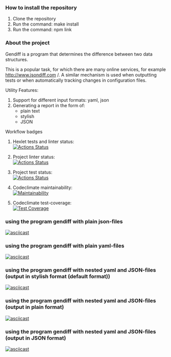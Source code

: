 ### How to install the repository
1. Clone the repository
2. Run the command: make install
3. Run the command: npm link

### About the project

Gendiff is a program that determines the difference between two data structures. 

This is a popular task, for which there are many online services, for example http://www.jsondiff.com /. A similar mechanism is used when outputting tests or when automatically tracking changes in configuration files.

Utility Features:

1. Support for different input formats: yaml, json
2. Generating a report in the form of:
    * plain text
    * stylish 
    * JSON

Workflow badges
1. Hexlet tests and linter status: <br>
[![Actions Status](https://github.com/AntipovSergey/frontend-project-lvl2/workflows/hexlet-check/badge.svg)](https://github.com/AntipovSergey/frontend-project-lvl2/actions)

2. Project linter status: <br>
[![Actions Status](https://github.com/AntipovSergey/frontend-project-lvl2/workflows/linter-check/badge.svg)](https://github.com/AntipovSergey/frontend-project-lvl2/actions)

3. Project test status: <br>
[![Actions Status](https://github.com/AntipovSergey/frontend-project-lvl2/workflows/test-check/badge.svg)](https://github.com/AntipovSergey/frontend-project-lvl2/actions)

4. Codeclimate maintainability: <br>
[![Maintainability](https://api.codeclimate.com/v1/badges/44a65c70039907ad51d9/maintainability)](https://codeclimate.com/github/AntipovSergey/frontend-project-lvl2/maintainability)

4. Codeclimate test-coverage: <br>
[![Test Coverage](https://api.codeclimate.com/v1/badges/44a65c70039907ad51d9/test_coverage)](https://codeclimate.com/github/AntipovSergey/frontend-project-lvl2/test_coverage)

### using the program gendiff with plain json-files 
[![asciicast](https://asciinema.org/a/3b9FLymwyGoAAGVt3eHRXmt7V.svg)](https://asciinema.org/a/3b9FLymwyGoAAGVt3eHRXmt7V)

### using the program gendiff with plain yaml-files 
[![asciicast](https://asciinema.org/a/HGYjxBFFhq0wBNgykbNUrVb3i.svg)](https://asciinema.org/a/HGYjxBFFhq0wBNgykbNUrVb3i)

### using the program gendiff with nested yaml and JSON-files (output in stylish format (default format)) 
[![asciicast](https://asciinema.org/a/2ixSWPBgTAdpbFiGMV4Oc6bjv.svg)](https://asciinema.org/a/2ixSWPBgTAdpbFiGMV4Oc6bjv)

### using the program gendiff with nested yaml and JSON-files (output in plain format)
[![asciicast](https://asciinema.org/a/MVpsMYXfpUTLe8oe9nNJHQxNs.svg)](https://asciinema.org/a/MVpsMYXfpUTLe8oe9nNJHQxNs)

### using the program gendiff with nested yaml and JSON-files (output in JSON format) 
[![asciicast](https://asciinema.org/a/bblbAejg8mJfKTCOZbkh2Vi3o.svg)](https://asciinema.org/a/bblbAejg8mJfKTCOZbkh2Vi3o)